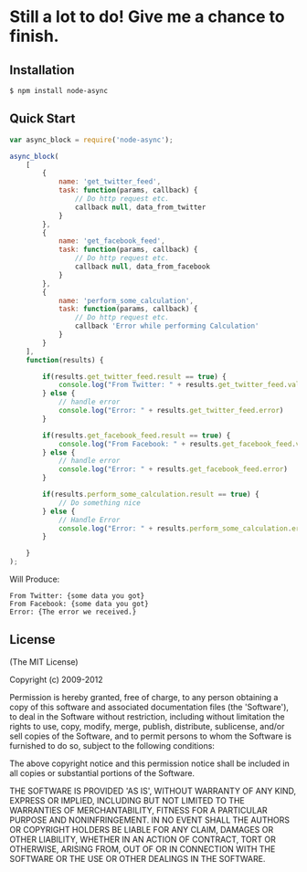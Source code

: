 
<h1>Still a lot to do! Give me a chance to finish.</h1>

## Installation
 
    $ npm install node-async

## Quick Start

```js
var async_block = require('node-async');

async_block(
	[
		{
			name: 'get_twitter_feed',
			task: function(params, callback) {
				// Do http request etc.
				callback null, data_from_twitter
			}
		},
		{
			name: 'get_facebook_feed',
			task: function(params, callback) {
				// Do http request etc.
				callback null, data_from_facebook
			}
		},
		{
			name: 'perform_some_calculation',
			task: function(params, callback) {
				// Do http request etc.
				callback 'Error while performing Calculation'
			}
		}
	],
	function(results) {

		if(results.get_twitter_feed.result == true) {
			console.log("From Twitter: " + results.get_twitter_feed.value);
		} else {
			// handle error
			console.log("Error: " + results.get_twitter_feed.error)
		}

		if(results.get_facebook_feed.result == true) {
			console.log("From Facebook: " + results.get_facebook_feed.value);
		} else {
			// handle error
			console.log("Error: " + results.get_facebook_feed.error)
		}

		if(results.perform_some_calculation.result == true) {
			// Do something nice
		} else {
			// Handle Error
			console.log("Error: " + results.perform_some_calculation.error)
		}

	}
);
```

Will Produce:

	From Twitter: {some data you got}
	From Facebook: {some data you got}
	Error: {The error we received.}

## License 

(The MIT License)

Copyright (c) 2009-2012

Permission is hereby granted, free of charge, to any person obtaining
a copy of this software and associated documentation files (the
'Software'), to deal in the Software without restriction, including
without limitation the rights to use, copy, modify, merge, publish,
distribute, sublicense, and/or sell copies of the Software, and to
permit persons to whom the Software is furnished to do so, subject to
the following conditions:

The above copyright notice and this permission notice shall be
included in all copies or substantial portions of the Software.

THE SOFTWARE IS PROVIDED 'AS IS', WITHOUT WARRANTY OF ANY KIND,
EXPRESS OR IMPLIED, INCLUDING BUT NOT LIMITED TO THE WARRANTIES OF
MERCHANTABILITY, FITNESS FOR A PARTICULAR PURPOSE AND NONINFRINGEMENT.
IN NO EVENT SHALL THE AUTHORS OR COPYRIGHT HOLDERS BE LIABLE FOR ANY
CLAIM, DAMAGES OR OTHER LIABILITY, WHETHER IN AN ACTION OF CONTRACT,
TORT OR OTHERWISE, ARISING FROM, OUT OF OR IN CONNECTION WITH THE
SOFTWARE OR THE USE OR OTHER DEALINGS IN THE SOFTWARE.